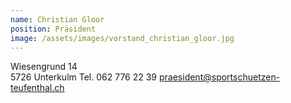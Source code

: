```yaml
---
name: Christian Gloor
position: Präsident
image: /assets/images/vorstand_christian_gloor.jpg
---
```

Wiesengrund 14  
5726 Unterkulm 
Tel. 062 776 22 39
praesident@sportschuetzen-teufenthal.ch
